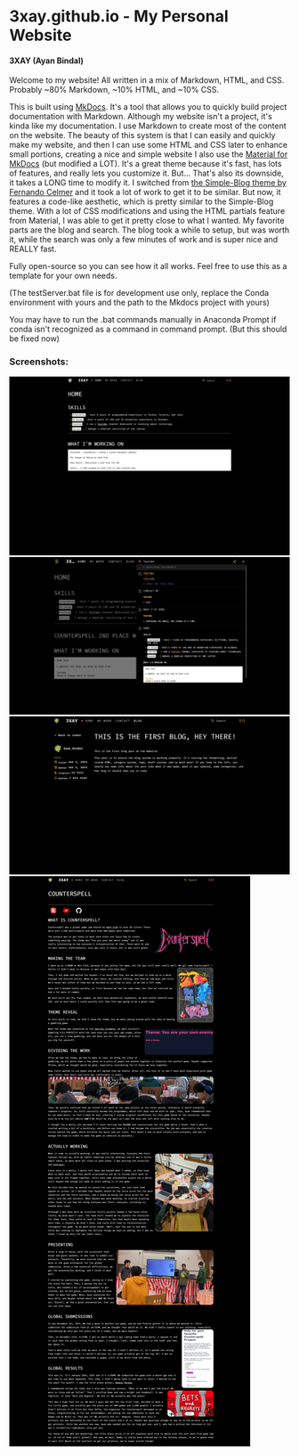 # 3xay.github.io - My Personal Website
#### 3XAY (Ayan Bindal)

Welcome to my website!
All written in a mix of Markdown, HTML, and CSS.
Probably ~80% Markdown, ~10% HTML, and ~10% CSS.

This is built using [MkDocs](https://mkdocs.org). It's a tool that allows you to quickly build project documentation with Markdown.
Although my website isn't a project, it's kinda like my documentation. I use Markdown to create most of the content on the website.
The beauty of this system is that I can easily and quickly make my website, and then I can use some HTML and CSS later to enhance small portions, creating a nice and simple website
I also use the [Material for MkDocs](https://squidfunk.github.io/mkdocs-material/) (but modified a LOT). It's a great theme because it's fast, has lots of features, and really lets you customize it.
But... That's also its downside, it takes a LONG time to modify it. I switched from [the Simple-Blog theme by Fernando Celmer](https://github.com/FernandoCelmer/mkdocs-simple-blog) and it took a lot of work to get it to be similar.
But now, it features a code-like aesthetic, which is pretty similar to the Simple-Blog theme. With a lot of CSS modifications and using the HTML partials feature from Material, I was able to get it pretty close to what I wanted.
My favorite parts are the blog and search. The blog took a while to setup, but was worth it, while the search was only a few minutes of work and is super nice and REALLY fast.

Fully open-source so you can see how it all works.
Feel free to use this as a template for your own needs.

(The testServer.bat file is for development use only, replace the
Conda environment with yours and the path to the Mkdocs project with yours)

You may have to run the .bat commands manually in Anaconda Prompt if conda isn't recognized as a command in command prompt. (But this should be fixed now)

### Screenshots:
![Home Page](https://raw.githubusercontent.com/3XAY/3xay.github.io/refs/heads/main/screenshots/home.png)
![YouTube Search Results](https://raw.githubusercontent.com/3XAY/3xay.github.io/refs/heads/main/screenshots/search.jpg)
![Blog](https://raw.githubusercontent.com/3XAY/3xay.github.io/refs/heads/main/screenshots/blog.jpg)
![Counterspell](https://raw.githubusercontent.com/3XAY/3xay.github.io/refs/heads/main/screenshots/counterspell.png)
